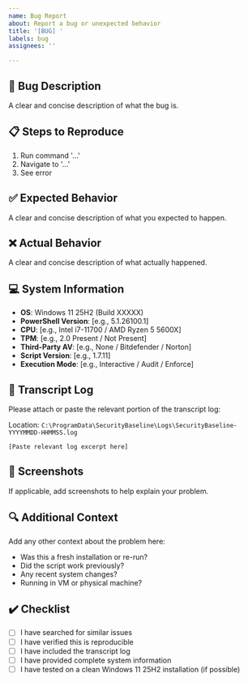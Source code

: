 ```yaml
---
name: Bug Report
about: Report a bug or unexpected behavior
title: '[BUG] '
labels: bug
assignees: ''

---
```


## 🐛 Bug Description

A clear and concise description of what the bug is.

## 📋 Steps to Reproduce

1. Run command '...'
2. Navigate to '...'
3. See error

## ✅ Expected Behavior

A clear and concise description of what you expected to happen.

## ❌ Actual Behavior

A clear and concise description of what actually happened.

## 💻 System Information

- **OS**: Windows 11 25H2 (Build XXXXX)
- **PowerShell Version**: [e.g., 5.1.26100.1]
- **CPU**: [e.g., Intel i7-11700 / AMD Ryzen 5 5600X]
- **TPM**: [e.g., 2.0 Present / Not Present]
- **Third-Party AV**: [e.g., None / Bitdefender / Norton]
- **Script Version**: [e.g., 1.7.11]
- **Execution Mode**: [e.g., Interactive / Audit / Enforce]

## 📝 Transcript Log

Please attach or paste the relevant portion of the transcript log:

Location: `C:\ProgramData\SecurityBaseline\Logs\SecurityBaseline-YYYYMMDD-HHMMSS.log`

```
[Paste relevant log excerpt here]
```

## 📸 Screenshots

If applicable, add screenshots to help explain your problem.

## 🔍 Additional Context

Add any other context about the problem here:
- Was this a fresh installation or re-run?
- Did the script work previously?
- Any recent system changes?
- Running in VM or physical machine?

## ✔️ Checklist

- [ ] I have searched for similar issues
- [ ] I have verified this is reproducible
- [ ] I have included the transcript log
- [ ] I have provided complete system information
- [ ] I have tested on a clean Windows 11 25H2 installation (if possible)
